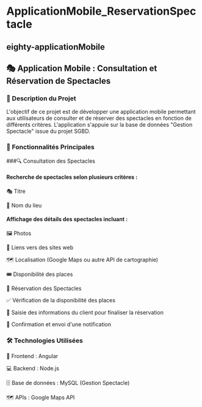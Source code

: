# ApplicationMobile_ReservationSpectacle
## eighty-applicationMobile
## 🎭 Application Mobile : Consultation et Réservation de Spectacles

### 📌 Description du Projet
L'objectif de ce projet est de développer une application mobile permettant aux utilisateurs de consulter et de réserver des spectacles en fonction de différents critères. L'application s'appuie sur la base de données "Gestion Spectacle" issue du projet SGBD.

### 🚀 Fonctionnalités Principales
###🔍 Consultation des Spectacles

#### Recherche de spectacles selon plusieurs critères :
🎭 Titre

📍 Nom du lieu

#### Affichage des détails des spectacles incluant :
🖼️ Photos

🔗 Liens vers des sites web

🗺️ Localisation (Google Maps ou autre API de cartographie)

🎟️ Disponibilité des places

🎫 Réservation des Spectacles

✅ Vérification de la disponibilité des places

📝 Saisie des informations du client pour finaliser la réservation

📩 Confirmation et envoi d'une notification

### 🛠️ Technologies Utilisées
📱 Frontend : Angular

💻 Backend : Node.js

🗄️ Base de données : MySQL (Gestion Spectacle)

🗺️ APIs : Google Maps API

